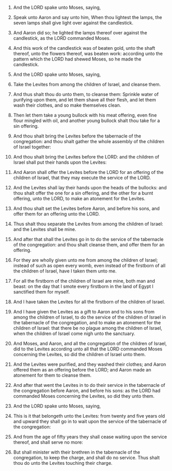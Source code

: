 1. And the LORD spake unto Moses, saying,

2. Speak unto Aaron and
say unto him, When thou lightest the lamps, the seven lamps shall give
light over against the candlestick.

3. And Aaron did so; he lighted the lamps thereof over against the
candlestick, as the LORD commanded Moses.

4. And this work of the candlestick was of beaten gold, unto the
shaft thereof, unto the flowers thereof, was beaten work: according
unto the pattern which the LORD had shewed Moses, so he made the
candlestick.

5. And the LORD spake unto Moses, saying,

6. Take the Levites from
among the children of Israel, and cleanse them.

7. And thus shalt thou do unto them, to cleanse them: Sprinkle water
of purifying upon them, and let them shave all their flesh, and let
them wash their clothes, and so make themselves clean.

8. Then let them take a young bullock with his meat offering, even
fine flour mingled with oil, and another young bullock shalt thou take
for a sin offering.

9. And thou shalt bring the Levites before the tabernacle of the
congregation: and thou shalt gather the whole assembly of the children
of Israel together:

10. And thou shalt bring the Levites before the
LORD: and the children of Israel shall put their hands upon the
Levites:

11. And Aaron shall offer the Levites before the LORD for an
offering of the children of Israel, that they may execute the service
of the LORD.

12. And the Levites shall lay their hands upon the heads of the
bullocks: and thou shalt offer the one for a sin offering, and the
other for a burnt offering, unto the LORD, to make an atonement for
the Levites.

13. And thou shalt set the Levites before Aaron, and before his sons,
and offer them for an offering unto the LORD.

14. Thus shalt thou separate the Levites from among the children of
Israel: and the Levites shall be mine.

15. And after that shall the Levites go in to do the service of the
tabernacle of the congregation: and thou shalt cleanse them, and offer
them for an offering.

16. For they are wholly given unto me from among the children of
Israel; instead of such as open every womb, even instead of the
firstborn of all the children of Israel, have I taken them unto me.

17. For all the firstborn of the children of Israel are mine, both
man and beast: on the day that I smote every firstborn in the land of
Egypt I sanctified them for myself.

18. And I have taken the Levites for all the firstborn of the
children of Israel.

19. And I have given the Levites as a gift to Aaron and to his sons
from among the children of Israel, to do the service of the children
of Israel in the tabernacle of the congregation, and to make an
atonement for the children of Israel: that there be no plague among
the children of Israel, when the children of Israel come nigh unto the
sanctuary.

20. And Moses, and Aaron, and all the congregation of the children of
Israel, did to the Levites according unto all that the LORD commanded
Moses concerning the Levites, so did the children of Israel unto them.

21. And the Levites were purified, and they washed their clothes; and
Aaron offered them as an offering before the LORD; and Aaron made an
atonement for them to cleanse them.

22. And after that went the Levites in to do their service in the
tabernacle of the congregation before Aaron, and before his sons: as
the LORD had commanded Moses concerning the Levites, so did they unto
them.

23. And the LORD spake unto Moses, saying,

24. This is it that
belongeth unto the Levites: from twenty and five years old and upward
they shall go in to wait upon the service of the tabernacle of the
congregation:

25. And from the age of fifty years they shall cease
waiting upon the service thereof, and shall serve no more:

26. But
shall minister with their brethren in the tabernacle of the
congregation, to keep the charge, and shall do no service. Thus shalt
thou do unto the Levites touching their charge.